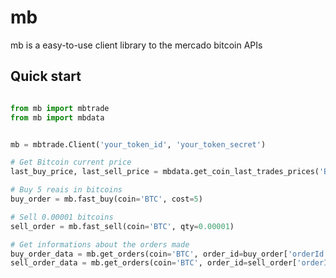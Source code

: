 # mb
mb is a easy-to-use client library to the mercado bitcoin APIs

## Quick start
```python

from mb import mbtrade
from mb import mbdata


mb = mbtrade.Client('your_token_id', 'your_token_secret')

# Get Bitcoin current price
last_buy_price, last_sell_price = mbdata.get_coin_last_trades_prices('BTC')

# Buy 5 reais in bitcoins
buy_order = mb.fast_buy(coin='BTC', cost=5)

# Sell 0.00001 bitcoins
sell_order = mb.fast_sell(coin='BTC', qty=0.00001)

# Get informations about the orders made
buy_order_data = mb.get_orders(coin='BTC', order_id=buy_order['orderId'])
sell_order_data = mb.get_orders(coin='BTC', order_id=sell_order['orderId'])

```
